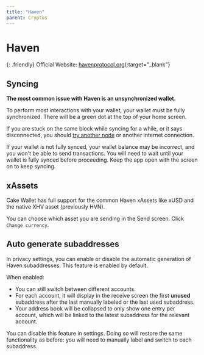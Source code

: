 ```yaml
---
title: "Haven"
parent: Cryptos
---
```


# Haven

{: .friendly}
Official Website: [havenprotocol.org](https://havenprotocol.org/){:target="_blank"}

## Syncing

**The most common issue with Haven is an unsynchronized wallet.**

To perform most interactions with your wallet, your wallet must be fully synchronized. There will be a green dot at the top of your home screen.

If you are stuck on the same block while syncing for a while, or it says disconnected, you should [try another node](/docs/advanced-features/custom-node) or another internet connection.

If your wallet is not fully synced, your wallet balance may be incorrect, and you won't be able to send transactions. You will need to wait until your wallet is fully synced before proceeding. Keep the app open with the screen on to keep syncing.

## xAssets

Cake Wallet has full support for the common Haven xAssets like xUSD and the native XHV asset (previously HVN).

You can choose which asset you are sending in the Send screen. Click `Change currency`.

## Auto generate subaddresses

In privacy settings, you can enable or disable the automatic generation of Haven subaddresses. This feature is enabled by default.

When enabled:

* You can still switch between different accounts.
* For each account, it will display in the receive screen the first **unused** subaddress after the last manually labeled or the last used subaddress.
* Your address book will be collapsed to only show one entry per account, which will be linked to the latest subaddress for the relevant account.

You can disable this feature in settings. Doing so will restore the same functionality as before: you will need to manually label and switch to each subaddress.
